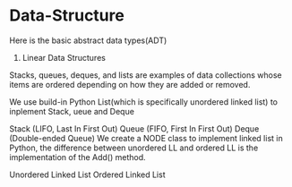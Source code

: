 # Data-Structure
Here is the basic abstract data types(ADT)

1. Linear Data Structures

Stacks, queues, deques, and lists are examples of data collections whose items are ordered depending on how they are added or removed.

We use build-in Python List(which is specifically unordered linked list) to inplement Stack, ueue and Deque

Stack (LIFO, Last In First Out)
Queue (FIFO, First In First Out)
Deque (Double-ended Queue)
We create a NODE class to implement linked list in Python, the difference between unordered LL and ordered LL is the implementation of the Add() method.

Unordered Linked List
Ordered Linked List

